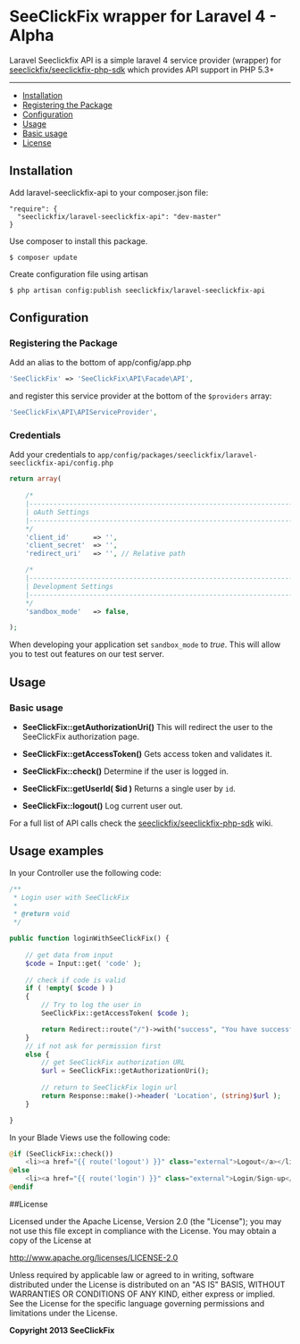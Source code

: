 # SeeClickFix wrapper for Laravel 4 - Alpha

Laravel Seeclickfix API is a simple laravel 4 service provider (wrapper) for [seeclickfix/seeclickfix-php-sdk]( https://github.com/seeclickfix/seeclickfix-php-sdk) 
which provides API support in PHP 5.3+

---
 
- [Installation](#installation)
- [Registering the Package](#registering-the-package)
- [Configuration](#configuration)
- [Usage](#usage)
- [Basic usage](#basic-usage)
- [License](#license)

## Installation

Add laravel-seeclickfix-api to your composer.json file:

~~~
"require": {
  "seeclickfix/laravel-seeclickfix-api": "dev-master"
}
~~~

Use composer to install this package.

~~~
$ composer update
~~~

Create configuration file using artisan

~~~
$ php artisan config:publish seeclickfix/laravel-seeclickfix-api
~~~

## Configuration

### Registering the Package

Add an alias to the bottom of app/config/app.php

~~~php
'SeeClickFix' => 'SeeClickFix\API\Facade\API',
~~~

and register this service provider at the bottom of the `$providers` array:

~~~php
'SeeClickFix\API\APIServiceProvider',
~~~

### Credentials

Add your credentials to ``app/config/packages/seeclickfix/laravel-seeclickfix-api/config.php``

~~~php
return array( 
	
	/*
	|--------------------------------------------------------------------------
	| oAuth Settings
	|--------------------------------------------------------------------------
	*/
    'client_id'      => '',
    'client_secret'  => '',
    'redirect_uri'   => '', // Relative path

	/*
	|--------------------------------------------------------------------------
	| Development Settings
	|--------------------------------------------------------------------------
	*/
    'sandbox_mode'	 => false,

);
~~~

When developing your application set `sandbox_mode` to _true_. This will allow you to test out features on our test server.

## Usage

### Basic usage

- **SeeClickFix::getAuthorizationUri()**
  This will redirect the user to the SeeClickFix authorization page.

- **SeeClickFix::getAccessToken()**
  Gets access token and validates it.

- **SeeClickFix::check()**
  Determine if the user is logged in.

- **SeeClickFix::getUserId( $id )**
  Returns a single user by `id`.

- **SeeClickFix::logout()**
  Log current user out.

For a full list of API calls check the [seeclickfix/seeclickfix-php-sdk]( https://github.com/seeclickfix/seeclickfix-php-sdk) wiki. 

## Usage examples

In your Controller use the following code:

~~~php
/**
 * Login user with SeeClickFix
 *
 * @return void
 */

public function loginWithSeeClickFix() {
	
	// get data from input
	$code = Input::get( 'code' );
	
	// check if code is valid
	if ( !empty( $code ) ) 
	{
		// Try to log the user in
        SeeClickFix::getAccessToken( $code );

		return Redirect::route("/")->with("success", "You have successfully logged in.");
	}
	// if not ask for permission first
	else {
		// get SeeClickFix authorization URL
		$url = SeeClickFix::getAuthorizationUri();
		
		// return to SeeClickFix login url
		return Response::make()->header( 'Location', (string)$url );
	}

}
~~~

In your Blade Views use the following code:

~~~php
@if (SeeClickFix::check())
	<li><a href="{{ route('logout') }}" class="external">Logout</a></li>
@else
	<li><a href="{{ route('login') }}" class="external">Login/Sign-up</a></li>
@endif
~~~

##License

Licensed under the Apache License, Version 2.0 (the "License"); you may not use this file except in compliance with the License. You may obtain a copy of the License at

http://www.apache.org/licenses/LICENSE-2.0

Unless required by applicable law or agreed to in writing, software distributed under the License is distributed on an "AS IS" BASIS, WITHOUT WARRANTIES OR CONDITIONS OF ANY KIND, either express or implied. See the License for the specific language governing permissions and limitations under the License.

**Copyright 2013 SeeClickFix**